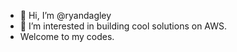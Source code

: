 - 👋 Hi, I’m @ryandagley
- 👀 I’m interested in building cool solutions on AWS.
- Welcome to my codes.

<!---
ryandagley/ryandagley is a ✨ special ✨ repository because its `README.md` (this file) appears on your GitHub profile.
You can click the Preview link to take a look at your changes.
--->
